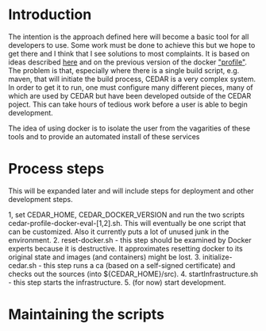 
# Introduction

The intention is the approach defined here will become a basic tool
for all developers to use. Some work must be done to achieve this but
we  hope to get there and I think that I see solutions to most
complaints.  It is based on ideas described
[here](https://metadatacenter.readthedocs.io/en/latest/install-overview/)
and on the previous version of the docker
["profile"](https://github.com/metadatacenter/cedar-docker-build.git). The
problem is that, especially where there is a single build script,
e.g. maven, that will initiate the build process, CEDAR is a very
complex system.  In order to get it to run, one must configure many
different pieces, many of which are used by CEDAR but have been
developed outside of the CEDAR poject.  This can take hours of tedious
work before a user is able to begin development.

The idea of using docker is to isolate the user from the vagarities of
these tools and to provide an automated install of these services

# Process steps

This will be expanded later and will include steps for deployment and
other development steps.

1, set CEDAR_HOME, CEDAR_DOCKER_VERSION and run the two scripts
cedar-profile-docker-eval-[1,2].sh.  This will eventually be one
script that can be customized.  Also it currently puts a lot of unused
junk in the environment.
2. reset-docker.sh - this step should be examined by Docker experts
because it is destructive.  It approximates resetting docker to its
original state and images (and containers) might be lost.
3. initialize-cedar.sh - this step runs a ca (based on a self-signed
certificate) and checks out the sources (into ${CEDAR_HOME}/src).
4. startInfrastructure.sh - this step starts the infrastructure.
5. (for now) start development.

# Maintaining the scripts


